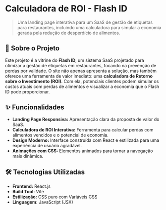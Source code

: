 # Calculadora de ROI - Flash ID

> Uma landing page interativa para um SaaS de gestão de etiquetas para restaurantes, incluindo uma calculadora para simular a economia gerada pela redução de desperdício de alimentos.

## 📜 Sobre o Projeto

Este projeto é a vitrine do **Flash ID**, um sistema SaaS projetado para otimizar a gestão de etiquetas em restaurantes, focando na prevenção de perdas por validade. O site não apenas apresenta a solução, mas também oferece uma ferramenta de valor imediato: uma **calculadora de Retorno sobre o Investimento (ROI)**. Com ela, potenciais clientes podem simular os custos atuais com perdas de alimentos e visualizar a economia que o Flash ID pode proporcionar.

## ✨ Funcionalidades

-   **Landing Page Responsiva:** Apresentação clara da proposta de valor do SaaS.
-   **Calculadora de ROI Interativa:** Ferramenta para calcular perdas com alimentos vencidos e o potencial de economia.
-   **Design Moderno:** Interface construída com React e estilizada para uma experiência de usuário agradável.
-   **Animações com CSS:** Elementos animados para tornar a navegação mais dinâmica.

## 🛠️ Tecnologias Utilizadas

-   **Frontend:** React.js
-   **Build Tool:** Vite
-   **Estilização:** CSS puro com Variáveis CSS
-   **Linguagem:** JavaScript (JSX)
